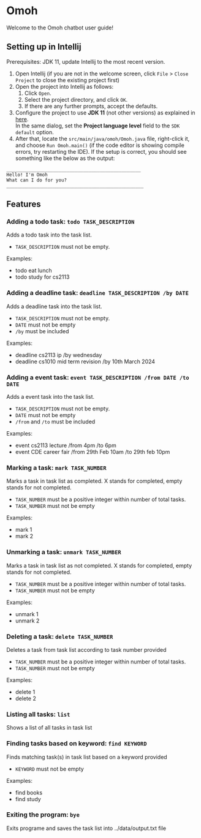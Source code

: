 # Omoh 
Welcome to the Omoh chatbot user guide!

## Setting up in Intellij

Prerequisites: JDK 11, update Intellij to the most recent version.

1. Open Intellij (if you are not in the welcome screen, click `File` > `Close Project` to close the existing project first)
1. Open the project into Intellij as follows:
   1. Click `Open`.
   1. Select the project directory, and click `OK`.
   1. If there are any further prompts, accept the defaults.
1. Configure the project to use **JDK 11** (not other versions) as explained in [here](https://www.jetbrains.com/help/idea/sdk.html#set-up-jdk).<br>
   In the same dialog, set the **Project language level** field to the `SDK default` option.
3. After that, locate the `src/main/java/omoh/Omoh.java` file, right-click it, and choose `Run Omoh.main()` (if the code editor is showing compile errors, try restarting the IDE). If the setup is correct, you should see something like the below as the output:

```
_________________________________________________
Hello! I'm Omoh
What can I do for you?
__________________________________________________
```

## Features

### Adding a todo task: `todo TASK_DESCRIPTION`
Adds a todo task into the task list.
* `TASK_DESCRIPTION` must not be empty.

Examples:
* todo eat lunch
* todo study for cs2113

### Adding a deadline task: `deadline TASK_DESCRIPTION /by DATE`
Adds a deadline task into the task list.
* `TASK_DESCRIPTION` must not be empty.
* `DATE` must not be empty
* `/by` must be included

Examples:
* deadline cs2113 ip /by wednesday
* deadline cs1010 mid term revision /by 10th March 2024

### Adding a event task: `event TASK_DESCRIPTION /from DATE /to DATE`
Adds a event task into the task list.
* `TASK_DESCRIPTION` must not be empty.
* `DATE` must not be empty
* `/from` and `/to` must be included

Examples:
* event cs2113 lecture /from 4pm /to 6pm
* event CDE career fair /from 29th Feb 10am /to 29th feb 10pm

### Marking a task: `mark TASK_NUMBER`
Marks a task in task list as completed. X stands for completed, empty stands for not completed.
* `TASK_NUMBER` must be a positive integer within number of total tasks.
* `TASK_NUMBER` must not be empty

Examples:
* mark 1
* mark 2

### Unmarking a task: `unmark TASK_NUMBER`
Marks a task in task list as not completed. X stands for completed, empty stands for not completed.
* `TASK_NUMBER` must be a positive integer within number of total tasks.
* `TASK_NUMBER` must not be empty

Examples:
* unmark 1
* unmark 2

### Deleting a task: `delete TASK_NUMBER`
Deletes a task from task list according to task number provided
* `TASK_NUMBER` must be a positive integer within number of total tasks.
* `TASK_NUMBER` must not be empty

Examples:
* delete 1
* delete 2

### Listing all tasks: `list`
Shows a list of all tasks in task list

### Finding tasks based on keyword: `find KEYWORD`
Finds matching task(s) in task list based on a keyword provided
* `KEYWORD` must not be empty

Examples:
* find books
* find study

### Exiting the program: `bye`
Exits programe and saves the task list into ../data/output.txt file

